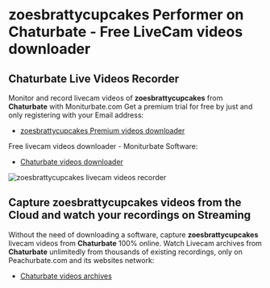# zoesbrattycupcakes Performer on Chaturbate - Free LiveCam videos downloader

## Chaturbate Live Videos Recorder

Monitor and record livecam videos of **zoesbrattycupcakes** from **Chaturbate** with Moniturbate.com
Get a premium trial for free by just and only registering with your Email address:
* [zoesbrattycupcakes Premium videos downloader](https://moniturbate.com/request-demo-licence-key.html)

Free livecam videos downloader - Moniturbate Software:
* [Chaturbate videos downloader](https://moniturbate.com/moniturbate-download-software.html)

![zoesbrattycupcakes livecam videos recorder](https://peachurnet.com/templates/moniturbate-software.png)


## Capture zoesbrattycupcakes videos from the Cloud and watch your recordings on Streaming

Without the need of downloading a software, capture **zoesbrattycupcakes** livecam videos from **Chaturbate** 100% online.
Watch Livecam archives from **Chaturbate** unlimitedly from thousands of existing recordings, only on Peachurbate.com and its websites network:
* [Chaturbate videos archives](https://peachurnet.com/)